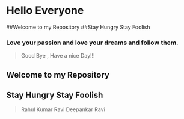 # Hello Everyone
##Welcome to my Repository
##Stay Hungry Stay Foolish
### Love your passion and love your dreams and follow them.
> Good Bye , Have a nice Day!!!
## Welcome to my Repository
## Stay Hungry Stay Foolish
> Rahul Kumar Ravi
> Deepankar Ravi
